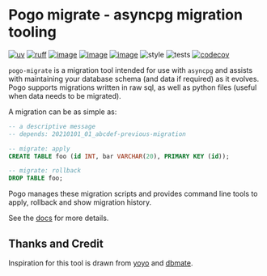 # Pogo migrate - asyncpg migration tooling
[![uv](https://img.shields.io/endpoint?url=https://raw.githubusercontent.com/astral-sh/uv/main/assets/badge/v0.json)](https://github.com/astral-sh/uv)
[![ruff](https://img.shields.io/endpoint?url=https://raw.githubusercontent.com/astral-sh/ruff/main/assets/badge/v2.json)](https://github.com/astral-sh/ruff)
[![image](https://img.shields.io/pypi/v/pogo_migrate.svg)](https://pypi.org/project/pogo_migrate/)
[![image](https://img.shields.io/pypi/l/pogo_migrate.svg)](https://pypi.org/project/pogo_migrate/)
[![image](https://img.shields.io/pypi/pyversions/pogo_migrate.svg)](https://pypi.org/project/pogo_migrate/)
![style](https://github.com/NRWLDev/pogo-migrate/actions/workflows/style.yml/badge.svg)
![tests](https://github.com/NRWLDev/pogo-migrate/actions/workflows/tests.yml/badge.svg)
[![codecov](https://codecov.io/gh/NRWLDev/pogo-migrate/branch/main/graph/badge.svg)](https://codecov.io/gh/NRWLDev/pogo-migrate)

`pogo-migrate` is a migration tool intended for use with `asyncpg` and assists
with maintaining your database schema (and data if required) as it evolves.
Pogo supports migrations written in raw sql, as well as python files (useful
when data needs to be migrated).

A migration can be as simple as:

```sql
-- a descriptive message
-- depends: 20210101_01_abcdef-previous-migration

-- migrate: apply
CREATE TABLE foo (id INT, bar VARCHAR(20), PRIMARY KEY (id));

-- migrate: rollback
DROP TABLE foo;
```

Pogo manages these migration scripts and provides command line tools to apply,
rollback and show migration history.

See the [docs](https://nrwldev.github.io/pogo-migrate/) for more details.

## Thanks and Credit

Inspiration for this tool is drawn from
[yoyo](https://ollycope.com/software/yoyo/latest/) and
[dbmate](https://github.com/amacneil/dbmate).
